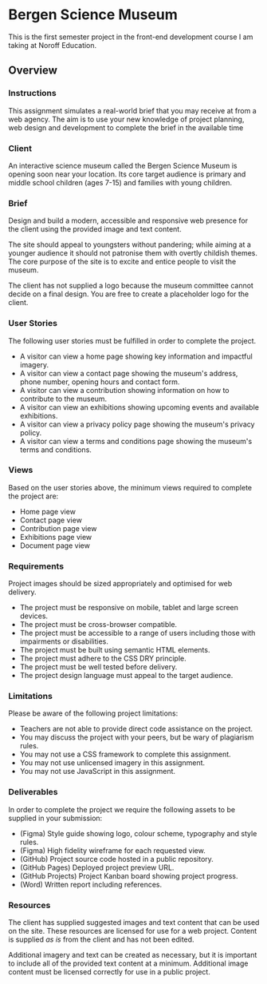 # Bergen Science Museum

This is the first semester project in the front-end development course I am taking at Noroff Education.

## Overview

### Instructions

This assignment simulates a real-world brief that you may receive at from a web agency. The aim is to use your new knowledge of project planning, web design and development to complete the brief in the available time

### Client

An interactive science museum called the Bergen Science Museum is opening soon near your location. Its core target audience is primary and middle school children (ages 7-15) and families with young children.

### Brief

Design and build a modern, accessible and responsive web presence for the client using the provided image and text content.

The site should appeal to youngsters without pandering; while aiming at a younger audience it should not patronise them with overtly childish themes. The core purpose of the site is to excite and entice people to visit the museum.

The client has not supplied a logo because the museum committee cannot decide on a final design. You are free to create a placeholder logo for the client.

### User Stories

The following user stories must be fulfilled in order to complete the project.

-   A visitor can view a home page showing key information and impactful imagery.
-   A visitor can view a contact page showing the museum's address, phone number, opening hours and contact form.
-   A visitor can view a contribution showing information on how to contribute to the museum.
-   A visitor can view an exhibitions showing upcoming events and available exhibitions.
-   A visitor can view a privacy policy page showing the museum's privacy policy.
-   A visitor can view a terms and conditions page showing the museum's terms and conditions.

### Views

Based on the user stories above, the minimum views required to complete the project are:

-   Home page view
-   Contact page view
-   Contribution page view
-   Exhibitions page view
-   Document page view

### Requirements

Project images should be sized appropriately and optimised for web delivery.

-   The project must be responsive on mobile, tablet and large screen devices.
-   The project must be cross-browser compatible.
-   The project must be accessible to a range of users including those with impairments or disabilities.
-   The project must be built using semantic HTML elements.
-   The project must adhere to the CSS DRY principle.
-   The project must be well tested before delivery.
-   The project design language must appeal to the target audience.

### Limitations

Please be aware of the following project limitations:

-   Teachers are not able to provide direct code assistance on the project.
-   You may discuss the project with your peers, but be wary of plagiarism rules.
-   You may not use a CSS framework to complete this assignment.
-   You may not use unlicensed imagery in this assignment.
-   You may not use JavaScript in this assignment.

### Deliverables

In order to complete the project we require the following assets to be supplied in your submission:

-   (Figma) Style guide showing logo, colour scheme, typography and style rules.
-   (Figma) High fidelity wireframe for each requested view.
-   (GitHub) Project source code hosted in a public repository.
-   (GitHub Pages) Deployed project preview URL.
-   (GitHub Projects) Project Kanban board showing project progress.
-   (Word) Written report including references.

### Resources

The client has supplied suggested images and text content that can be used on the site. These resources are licensed for use for a web project. Content is supplied _as is_ from the client and has not been edited.

Additional imagery and text can be created as necessary, but it is important to include all of the provided text content at a minimum. Additional image content must be licensed correctly for use in a public project.
